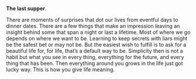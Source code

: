 **The last supper**.

There are moments of surprises that dot our lives from eventful days to dinner dates. There are a few things that make an impression leaving an insight behind some that span a night or last a lifetime. Most of where we go depends on where we want to be. Learning to keep secrets with liars might be the safest bet or may not be. But the easiest wish to fulfill is to ask for a beautiful life for, for life, that’s a default way to be. Simplicity then is not a habit but what you see in every thing, everything for the future, and every thing that has been. Then everything around you grows in the life just got lucky way. This is how you give life meaning.

